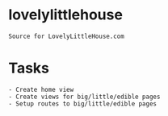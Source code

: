 # lovelylittlehouse
	Source for LovelyLittleHouse.com

# Tasks
	- Create home view
	- Create views for big/little/edible pages
	- Setup routes to big/little/edible pages 